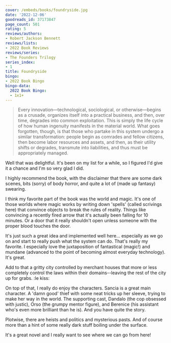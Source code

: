 ```yaml
---
cover: /embeds/books/foundryside.jpg
date: '2022-12-06'
goodreads_id: 37173847
page_count: 501
rating: 5
reviews/authors:
- Robert Jackson Bennett
reviews/lists:
- 2022 Book Reviews
reviews/series:
- The Founders Trilogy
series_index:
- 1
title: Foundryside
bingo:
- 2022 Book Bingo
bingo-data:
  2022 Book Bingo:
  - 1x1+
---
```

> Every innovation—technological, sociological, or otherwise—begins as a crusade, organizes itself into a practical business, and then, over time, degrades into common exploitation. This is simply the life cycle of how human ingenuity manifests in the material world. What goes forgotten, though, is that those who partake in this system undergo a similar transformation: people begin as comrades and fellow citizens, then become labor resources and assets, and then, as their utility shifts or degrades, transmute into liabilities, and thus must be appropriately managed.

Well that was delightful. It's been on my list for a while, so I figured I'd give it a chance and I'm so very glad I did. 

I highly recommend the book, with the disclaimer that there are some dark scenes, bits (sorry) of body horror, and quite a lot of (made up fantasy) swearing. 

<!--more-->

I think my favorite part of the book was the world and magic. It's one of those worlds where magic works by writing down 'spells' (called scrivings here) that convince objects to break the rules of reality. Things like convincing a recently fired arrow that it's actually been falling for 10 minutes. Or a door that it really shouldn't open unless someone with the proper blood touches the door. 

It's just such a great idea and implemented well here... especially as we go on and start to really push what the system can do. That's really my favorite. I especially love the juxtaposition of fantastical (magic!) and mundane (advanced to the point of becoming almost everyday technology). It's great. 

Add to that a gritty city controlled by merchant houses that more or less completely control the laws within their domains--leaving the rest of the city up for grabs. :le kiss: 

On top of that, I really do enjoy the characters. Sancia is a great main character. A 'damn good' thief with some neat tricks up her sleeve, trying to make her way in the world. The supporting cast, Dandalo (the cop obsessed with justic), Orso (the grumpy mentor figure), and Berenice (his assistant who's even more brilliant than he is). And you have quite the story. 

Plotwise, there are heists and politics and mysterious pasts. And of course more than a hint of some really dark stuff boiling under the surface. 

It's a great novel and I really want to see where we can go from here! 